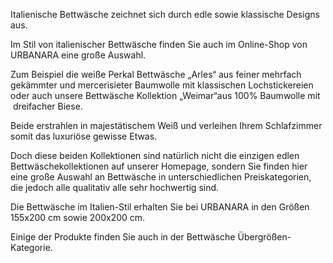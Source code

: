 Italienische Bettwäsche zeichnet sich durch edle sowie klassische Designs aus.

Im Stil von italienischer Bettwäsche finden Sie auch im Online-Shop von URBANARA eine große Auswahl.

Zum Beispiel die weiße Perkal Bettwäsche „Arles“ aus feiner mehrfach gekämmter und mercerisieter Baumwolle mit klassischen Lochstickereien oder auch unsere Bettwäsche Kollektion „Weimar“aus 100% Baumwolle mit  dreifacher Biese.

Beide erstrahlen in majestätischem Weiß und verleihen Ihrem Schlafzimmer somit das luxuriöse gewisse Etwas.

Doch diese beiden Kollektionen sind natürlich nicht die einzigen edlen Bettwäschekollektionen auf unserer Homepage, sondern Sie finden hier eine große Auswahl an Bettwäsche in unterschiedlichen Preiskategorien, die jedoch alle qualitativ alle sehr hochwertig sind.

Die Bettwäsche im Italien-Stil erhalten Sie bei URBANARA in den Größen 155x200 cm sowie 200x200 cm.

Einige der Produkte finden Sie auch in der Bettwäsche Übergrößen-Kategorie.

